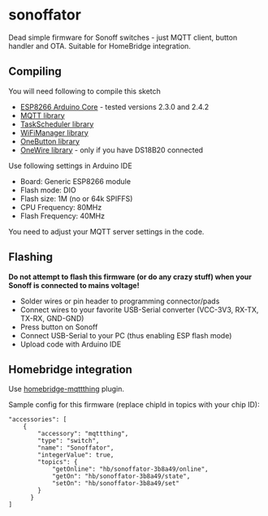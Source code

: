 # sonoffator

Dead simple firmware for Sonoff switches - just MQTT client, button handler and OTA. Suitable for HomeBridge integration.

## Compiling

You will need following to compile this sketch

* [ESP8266 Arduino Core](https://github.com/esp8266/Arduino) - tested versions 2.3.0 and 2.4.2
* [MQTT library](https://github.com/256dpi/arduino-mqtt)
* [TaskScheduler library](https://github.com/arkhipenko/TaskScheduler)
* [WiFiManager library](https://github.com/tzapu/WiFiManager)
* [OneButton library](https://github.com/mathertel/OneButton)
* [OneWire library](https://github.com/PaulStoffregen/OneWire) - only if you have DS18B20 connected

Use following settings in Arduino IDE

* Board: Generic ESP8266 module
* Flash mode: DIO
* Flash size: 1M (no or 64k SPIFFS)
* CPU Frequency: 80MHz
* Flash Frequency: 40MHz

You need to adjust your MQTT server settings in the code.

## Flashing

**Do not attempt to flash this firmware (or do any crazy stuff) when your Sonoff is connected to mains voltage!**

* Solder wires or pin header to programming connector/pads
* Connect wires to your favorite USB-Serial converter (VCC-3V3, RX-TX, TX-RX, GND-GND)
* Press button on Sonoff
* Connect USB-Serial to your PC (thus enabling ESP flash mode)
* Upload code with Arduino IDE

## Homebridge integration

Use [homebridge-mqttthing](https://github.com/arachnetech/homebridge-mqttthing) plugin.

Sample config for this firmware (replace chipId in topics with your chip ID):

```
"accessories": [
    {
        "accessory": "mqttthing",
        "type": "switch",
        "name": "Sonoffator",
        "integerValue": true,
        "topics": {
            "getOnline": "hb/sonoffator-3b8a49/online",
            "getOn": "hb/sonoffator-3b8a49/state",
            "setOn": "hb/sonoffator-3b8a49/set"
        }
      }
]
```
